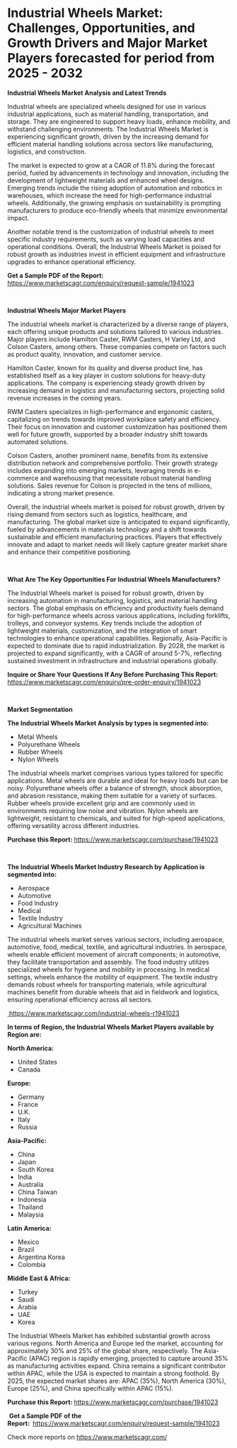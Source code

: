 <p><h1>Industrial Wheels Market: Challenges, Opportunities, and Growth Drivers and Major Market Players forecasted for period from 2025 - 2032</h1></p><p><strong>Industrial Wheels Market Analysis and Latest Trends</strong></p>
<p><p>Industrial wheels are specialized wheels designed for use in various industrial applications, such as material handling, transportation, and storage. They are engineered to support heavy loads, enhance mobility, and withstand challenging environments. The Industrial Wheels Market is experiencing significant growth, driven by the increasing demand for efficient material handling solutions across sectors like manufacturing, logistics, and construction.</p><p>The market is expected to grow at a CAGR of 11.8% during the forecast period, fueled by advancements in technology and innovation, including the development of lightweight materials and enhanced wheel designs. Emerging trends include the rising adoption of automation and robotics in warehouses, which increase the need for high-performance industrial wheels. Additionally, the growing emphasis on sustainability is prompting manufacturers to produce eco-friendly wheels that minimize environmental impact. </p><p>Another notable trend is the customization of industrial wheels to meet specific industry requirements, such as varying load capacities and operational conditions. Overall, the Industrial Wheels Market is poised for robust growth as industries invest in efficient equipment and infrastructure upgrades to enhance operational efficiency.</p></p>
<p><strong>Get a Sample PDF of the Report:&nbsp;</strong> <a href="https://www.marketscagr.com/enquiry/request-sample/1941023?utm_campaign=1920&utm_medium=2&utm_source=Github&utm_content=ia&utm_term=20022025&utm_id=industrial-wheels">https://www.marketscagr.com/enquiry/request-sample/1941023</a></p>
<p>&nbsp;</p>
<p><strong>Industrial Wheels Major Market Players</strong></p>
<p><p>The industrial wheels market is characterized by a diverse range of players, each offering unique products and solutions tailored to various industries. Major players include Hamilton Caster, RWM Casters, H Varley Ltd, and Colson Casters, among others. These companies compete on factors such as product quality, innovation, and customer service.</p><p>Hamilton Caster, known for its quality and diverse product line, has established itself as a key player in custom solutions for heavy-duty applications. The company is experiencing steady growth driven by increasing demand in logistics and manufacturing sectors, projecting solid revenue increases in the coming years.</p><p>RWM Casters specializes in high-performance and ergonomic casters, capitalizing on trends towards improved workplace safety and efficiency. Their focus on innovation and customer customization has positioned them well for future growth, supported by a broader industry shift towards automated solutions.</p><p>Colson Casters, another prominent name, benefits from its extensive distribution network and comprehensive portfolio. Their growth strategy includes expanding into emerging markets, leveraging trends in e-commerce and warehousing that necessitate robust material handling solutions. Sales revenue for Colson is projected in the tens of millions, indicating a strong market presence.</p><p>Overall, the industrial wheels market is poised for robust growth, driven by rising demand from sectors such as logistics, healthcare, and manufacturing. The global market size is anticipated to expand significantly, fueled by advancements in materials technology and a shift towards sustainable and efficient manufacturing practices. Players that effectively innovate and adapt to market needs will likely capture greater market share and enhance their competitive positioning.</p></p>
<p>&nbsp;</p>
<p><strong>What Are The Key Opportunities For Industrial Wheels Manufacturers?</strong></p>
<p><p>The Industrial Wheels market is poised for robust growth, driven by increasing automation in manufacturing, logistics, and material handling sectors. The global emphasis on efficiency and productivity fuels demand for high-performance wheels across various applications, including forklifts, trolleys, and conveyor systems. Key trends include the adoption of lightweight materials, customization, and the integration of smart technologies to enhance operational capabilities. Regionally, Asia-Pacific is expected to dominate due to rapid industrialization. By 2028, the market is projected to expand significantly, with a CAGR of around 5-7%, reflecting sustained investment in infrastructure and industrial operations globally.</p></p>
<p><strong>Inquire or Share Your Questions If Any Before Purchasing This Report:</strong> <a href="https://www.marketscagr.com/enquiry/pre-order-enquiry/1941023?utm_campaign=1920&utm_medium=2&utm_source=Github&utm_content=ia&utm_term=20022025&utm_id=industrial-wheels">https://www.marketscagr.com/enquiry/pre-order-enquiry/1941023</a></p>
<p>&nbsp;</p>
<p><strong>Market Segmentation</strong></p>
<p><strong>The Industrial Wheels Market Analysis by types is segmented into:</strong></p>
<p><ul><li>Metal Wheels</li><li>Polyurethane Wheels</li><li>Rubber Wheels</li><li>Nylon Wheels</li></ul></p>
<p><p>The industrial wheels market comprises various types tailored for specific applications. Metal wheels are durable and ideal for heavy loads but can be noisy. Polyurethane wheels offer a balance of strength, shock absorption, and abrasion resistance, making them suitable for a variety of surfaces. Rubber wheels provide excellent grip and are commonly used in environments requiring low noise and vibration. Nylon wheels are lightweight, resistant to chemicals, and suited for high-speed applications, offering versatility across different industries.</p></p>
<p><strong>Purchase this Report:&nbsp;</strong><a href="https://www.marketscagr.com/purchase/1941023?utm_campaign=1920&utm_medium=2&utm_source=Github&utm_content=ia&utm_term=20022025&utm_id=industrial-wheels">https://www.marketscagr.com/purchase/1941023</a></p>
<p>&nbsp;</p>
<p><strong>The Industrial Wheels Market Industry Research by Application is segmented into:</strong></p>
<p><ul><li>Aerospace</li><li>Automotive</li><li>Food Industry</li><li>Medical</li><li>Textile Industry</li><li>Agricultural Machines</li></ul></p>
<p><p>The industrial wheels market serves various sectors, including aerospace, automotive, food, medical, textile, and agricultural industries. In aerospace, wheels enable efficient movement of aircraft components; in automotive, they facilitate transportation and assembly. The food industry utilizes specialized wheels for hygiene and mobility in processing. In medical settings, wheels enhance the mobility of equipment. The textile industry demands robust wheels for transporting materials, while agricultural machines benefit from durable wheels that aid in fieldwork and logistics, ensuring operational efficiency across all sectors.</p></p>
<p><a href="https://www.marketscagr.com/industrial-wheels-r1941023?utm_campaign=1920&utm_medium=2&utm_source=Github&utm_content=ia&utm_term=20022025&utm_id=industrial-wheels">&nbsp;https://www.marketscagr.com/industrial-wheels-r1941023</a></p>
<p><strong>In terms of Region, the Industrial Wheels Market Players available by Region are:</strong></p>
<p>
    <p> <strong> North America: </strong>
        <ul>
            <li>United States</li>
            <li>Canada</li>
        </ul>
        </p> 
    <p> <strong> Europe: </strong>
        <ul>
            <li>Germany</li>
            <li>France</li>
            <li>U.K.</li>
            <li>Italy</li>
            <li>Russia</li>
        </ul>
        </p> 
    <p> <strong> Asia-Pacific: </strong>
        <ul>
            <li>China</li>
            <li>Japan</li>
            <li>South Korea</li>
            <li>India</li>
            <li>Australia</li>
            <li>China Taiwan</li>
            <li>Indonesia</li>
            <li>Thailand</li>
            <li>Malaysia</li>
        </ul>
        </p> 
    <p> <strong> Latin America: </strong>
        <ul>
            <li>Mexico</li>
            <li>Brazil</li>
            <li>Argentina Korea</li>
            <li>Colombia</li>
        </ul>
        </p> 
    <p> <strong> Middle East & Africa: </strong>
        <ul>
            <li>Turkey</li>
            <li>Saudi</li>
            <li>Arabia</li>
            <li>UAE</li>
            <li>Korea</li>
        </ul>
    </p>
    </p>
<p><p>The Industrial Wheels Market has exhibited substantial growth across various regions. North America and Europe led the market, accounting for approximately 30% and 25% of the global share, respectively. The Asia-Pacific (APAC) region is rapidly emerging, projected to capture around 35% as manufacturing activities expand. China remains a significant contributor within APAC, while the USA is expected to maintain a strong foothold. By 2025, the expected market shares are: APAC (35%), North America (30%), Europe (25%), and China specifically within APAC (15%).</p></p>
<p><strong>Purchase this Report: </strong><a href="https://www.marketscagr.com/purchase/1941023?utm_campaign=1920&utm_medium=2&utm_source=Github&utm_content=ia&utm_term=20022025&utm_id=industrial-wheels">https://www.marketscagr.com/purchase/1941023</a></p>
<p>&nbsp;<strong>Get a Sample PDF of the Report:&nbsp;&nbsp;</strong><a href="https://www.marketscagr.com/enquiry/request-sample/1941023?utm_campaign=1920&utm_medium=2&utm_source=Github&utm_content=ia&utm_term=20022025&utm_id=industrial-wheels">https://www.marketscagr.com/enquiry/request-sample/1941023</a></p>
<p><strong></strong></p>
<p>Check more reports on <a href="https://www.marketscagr.com/?utm_campaign=1920&utm_medium=2&utm_source=Github&utm_content=ia&utm_term=20022025&utm_id=industrial-wheels">https://www.marketscagr.com/</a></p>